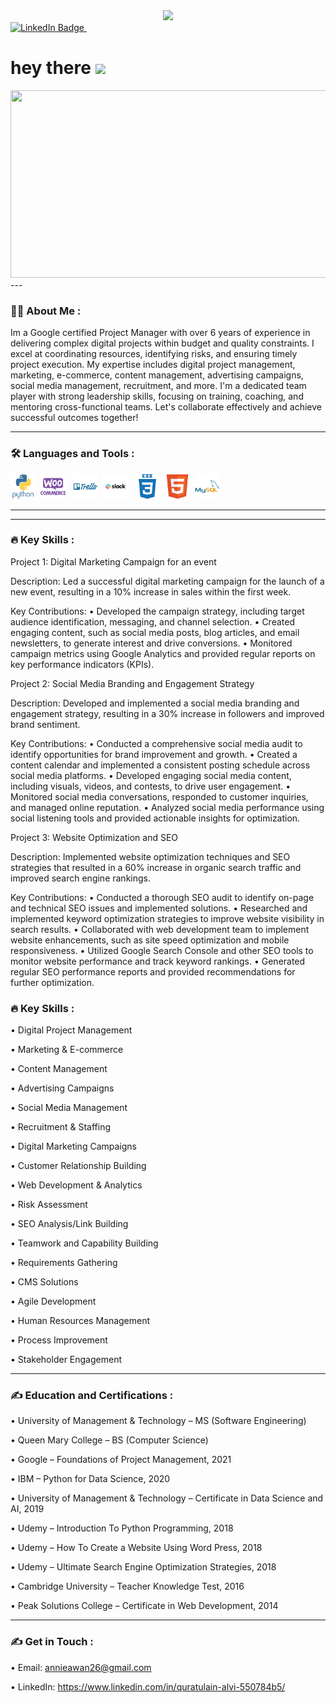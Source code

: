 <div id="header" align="center">
  <img src="https://media.giphy.com/media/M9gbBd9nbDrOTu1Mqx/giphy.gif" width="100"/>
</div>
<div id="badges">
  <a href="https://www.linkedin.com/in/quratulain-alvi-550784b5/">
<img src="https://img.shields.io/badge/LinkedIn-blue?style=for-the-badge&logo=linkedin&logoColor=white" alt="LinkedIn Badge" width="100"/>
</a>
  <img src="https://komarev.com/ghpvc/?username=quratulainalvi&style=flat-square&color=blue" alt=""/>
</div>
<h1>
  hey there
  <img src="https://media.giphy.com/media/hvRJCLFzcasrR4ia7z/giphy.gif" width="30px"/>
</h1>
<div align="center">
  <img src="https://media.giphy.com/media/dWesBcTLavkZuG35MI/giphy.gif" width="600" height="300"/>
</div>
---

### :woman_technologist: About Me :
Im a Google certified Project Manager with over 6 years of experience in delivering complex digital projects within budget and quality constraints.
I excel at coordinating resources, identifying risks, and ensuring timely project execution. 
My expertise includes digital project management, marketing, e-commerce, content management, advertising campaigns, social media management, recruitment, and more. 
I'm a dedicated team player with strong leadership skills, focusing on training, coaching, and mentoring cross-functional teams. 
Let's collaborate effectively and achieve successful outcomes together!
- ---

### :hammer_and_wrench: Languages and Tools :
<div>
 
<img src="https://github.com/devicons/devicon/blob/master/icons/python/python-original-wordmark.svg" title="Python" alt="Python" width="40" height="40"/>&nbsp;
  <img src="https://github.com/devicons/devicon/blob/master/icons/woocommerce/woocommerce-plain-wordmark.svg" title="woocommerce"  alt="woocommerce" width="40" height="40"/> &nbsp;
  <img src="https://github.com/devicons/devicon/blob/master/icons/trello/trello-plain-wordmark.svg" title="Trello" alt="Trello" width="40" height="40"/>&nbsp;
  <img src="https://github.com/devicons/devicon/blob/master/icons/slack/slack-original-wordmark.svg" title="wordpress"  alt="wordpress" width="40" height="40"/> &nbsp;
  <img src="https://github.com/devicons/devicon/blob/master/icons/css3/css3-plain-wordmark.svg"  title="CSS3" alt="CSS" width="40" height="40"/>&nbsp;
  <img src="https://github.com/devicons/devicon/blob/master/icons/html5/html5-original.svg" title="HTML5" alt="HTML" width="40" height="40"/>&nbsp;
  <img src="https://github.com/devicons/devicon/blob/master/icons/mysql/mysql-original-wordmark.svg" title="MySQL"  alt="MySQL" width="40" height="40"/>&nbsp;

</div>

---
---

### :fire: Key Skills :
Project 1: Digital Marketing Campaign for an event

Description: Led a successful digital marketing campaign for the launch of a new event, resulting in a 10% increase in sales within the first week.

Key Contributions:
•	Developed the campaign strategy, including target audience identification, messaging, and channel selection.
•	Created engaging content, such as social media posts, blog articles, and email newsletters, to generate interest and drive conversions.
•	Monitored campaign metrics using Google Analytics and provided regular reports on key performance indicators (KPIs).

Project 2: Social Media Branding and Engagement Strategy

Description: Developed and implemented a social media branding and engagement strategy, resulting in a 30% increase in followers and improved brand sentiment.

Key Contributions:
•	Conducted a comprehensive social media audit to identify opportunities for brand improvement and growth.
•	Created a content calendar and implemented a consistent posting schedule across social media platforms.
•	Developed engaging social media content, including visuals, videos, and contests, to drive user engagement.
•	Monitored social media conversations, responded to customer inquiries, and managed online reputation.
•	Analyzed social media performance using social listening tools and provided actionable insights for optimization.

Project 3: Website Optimization and SEO

Description: Implemented website optimization techniques and SEO strategies that resulted in a 60% increase in organic search traffic and improved search engine rankings.

Key Contributions:
•	Conducted a thorough SEO audit to identify on-page and technical SEO issues and implemented solutions.
•	Researched and implemented keyword optimization strategies to improve website visibility in search results.
•	Collaborated with web development team to implement website enhancements, such as site speed optimization and mobile responsiveness.
•	Utilized Google Search Console and other SEO tools to monitor website performance and track keyword rankings.
•	Generated regular SEO performance reports and provided recommendations for further optimization.

### :fire: Key Skills :
•	Digital Project Management  

•	Marketing & E-commerce

•	Content Management  

•	Advertising Campaigns

•	Social Media Management 

•	Recruitment & Staffing

•	Digital Marketing Campaigns   

•	Customer Relationship Building

•	Web Development & Analytics    

•	Risk Assessment

•	SEO Analysis/Link Building    

•	Teamwork and Capability Building

•	Requirements Gathering   

•	CMS Solutions

•	Agile Development    

•	Human Resources Management

•	Process Improvement  

•	Stakeholder Engagement

---

### :writing_hand: Education and Certifications :

•	University of Management & Technology – MS (Software Engineering) 

•	Queen Mary College – BS (Computer Science)   

•	Google – Foundations of Project Management, 2021

•	IBM – Python for Data Science, 2020

•	University of Management & Technology – Certificate in Data Science and AI, 2019

•	Udemy – Introduction To Python Programming, 2018

•	Udemy – How To Create a Website Using Word Press, 2018

•	Udemy – Ultimate Search Engine Optimization Strategies, 2018

•	Cambridge University – Teacher Knowledge Test, 2016

•	Peak Solutions College – Certificate in Web Development, 2014

---
### :writing_hand: Get in Touch :
•	Email: annieawan26@gmail.com

•	LinkedIn: https://www.linkedin.com/in/quratulain-alvi-550784b5/

